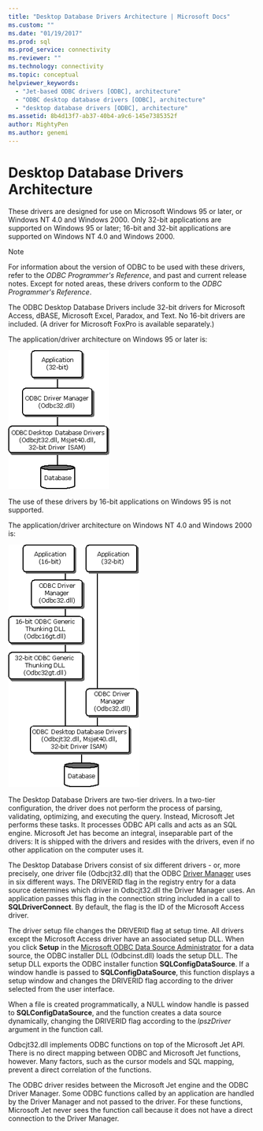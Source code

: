 ```yaml
---
title: "Desktop Database Drivers Architecture | Microsoft Docs"
ms.custom: ""
ms.date: "01/19/2017"
ms.prod: sql
ms.prod_service: connectivity
ms.reviewer: ""
ms.technology: connectivity
ms.topic: conceptual
helpviewer_keywords: 
  - "Jet-based ODBC drivers [ODBC], architecture"
  - "ODBC desktop database drivers [ODBC], architecture"
  - "desktop database drivers [ODBC], architecture"
ms.assetid: 8b4d13f7-ab37-40b4-a9c6-145e7385352f
author: MightyPen
ms.author: genemi
---
```

# Desktop Database Drivers Architecture
These drivers are designed for use on Microsoft Windows 95 or later, or Windows NT 4.0 and Windows 2000. Only 32-bit applications are supported on Windows 95 or later; 16-bit and 32-bit applications are supported on Windows NT 4.0 and Windows 2000.  
  
> [!NOTE]  
>  For information about the version of ODBC to be used with these drivers, refer to the *ODBC Programmer's Reference*, and past and current release notes. Except for noted areas, these drivers conform to the *ODBC Programmer's Reference*.  
  
 The ODBC Desktop Database Drivers include 32-bit drivers for Microsoft Access, dBASE, Microsoft Excel, Paradox, and Text. No 16-bit drivers are included. (A driver for Microsoft FoxPro is available separately.)  
  
 The application/driver architecture on Windows 95 or later is:  
  
 ![App&#47;driver architecture: Windows 95 and later](../../odbc/microsoft/media/odbcjetarch1.gif "ODBCJetArch1")  
  
 The use of these drivers by 16-bit applications on Windows 95 is not supported.  
  
 The application/driver architecture on Windows NT 4.0 and Windows 2000 is:  
  
 ![App&#47;driver architecture: NT 4.0 and Windows 2000](../../odbc/microsoft/media/odbcjetarch2.gif "ODBCJetArch2")  
  
 The Desktop Database Drivers are two-tier drivers. In a two-tier configuration, the driver does not perform the process of parsing, validating, optimizing, and executing the query. Instead, Microsoft Jet performs these tasks. It processes ODBC API calls and acts as an SQL engine. Microsoft Jet has become an integral, inseparable part of the drivers: It is shipped with the drivers and resides with the drivers, even if no other application on the computer uses it.  
  
 The Desktop Database Drivers consist of six different drivers - or, more precisely, one driver file (Odbcjt32.dll) that the ODBC [Driver Manager](../../odbc/reference/the-driver-manager.md) uses in six different ways. The DRIVERID flag in the registry entry for a data source determines which driver in Odbcjt32.dll the Driver Manager uses. An application passes this flag in the connection string included in a call to **SQLDriverConnect**. By default, the flag is the ID of the Microsoft Access driver.  
  
 The driver setup file changes the DRIVERID flag at setup time. All drivers except the Microsoft Access driver have an associated setup DLL. When you click **Setup** in the [Microsoft ODBC Data Source Administrator](../../odbc/admin/odbc-data-source-administrator.md) for a data source, the ODBC installer DLL (Odbcinst.dll) loads the setup DLL. The setup DLL exports the ODBC installer function **SQLConfigDataSource**. If a window handle is passed to **SQLConfigDataSource**, this function displays a setup window and changes the DRIVERID flag according to the driver selected from the user interface.  
  
 When a file is created programmatically, a NULL window handle is passed to **SQLConfigDataSource**, and the function creates a data source dynamically, changing the DRIVERID flag according to the *lpszDriver* argument in the function call.  
  
 Odbcjt32.dll implements ODBC functions on top of the Microsoft Jet API. There is no direct mapping between ODBC and Microsoft Jet functions, however. Many factors, such as the cursor models and SQL mapping, prevent a direct correlation of the functions.  
  
 The ODBC driver resides between the Microsoft Jet engine and the ODBC Driver Manager. Some ODBC functions called by an application are handled by the Driver Manager and not passed to the driver. For these functions, Microsoft Jet never sees the function call because it does not have a direct connection to the Driver Manager.
